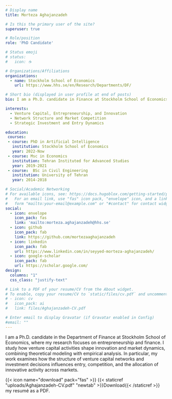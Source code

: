 ```yaml
---
# Display name
title: Morteza Aghajanzadeh

# Is this the primary user of the site?
superuser: true

# Role/position
role: 'PhD Candidate'

# Status emoji
# status:
#   icon: ☕️

# Organizations/Affiliations
organizations:
  - name: Stockholm School of Economics
    url: https://www.hhs.se/en/Research/Departments/DF/

# Short bio (displayed in user profile at end of posts)
bio: I am a Ph.D. candidate in Finance at Stockholm School of Economics, and my research examines how venture capital networks influence innovation, market entry, and competitive dynamics through both theoretical modeling and empirical analysis.

interests:
  - Venture Capital, Entrepreneurship, and Innovation
  - Network Structure and Market Competition
  - Strategic Investment and Entry Dynamics

education:
 courses:
 - course: PhD in Artificial Intelligence
   institution: Stockholm School of Economics
   year: 2022-Now
 - course: Msc in Economics
   institution: Tehran Instituted for Advanced Studies
   year: 2019-2021
 - course:  BSc in Civil Engineering
   institution: University of Tehran
   year: 2014-2018

# Social/Academic Networking
# For available icons, see: https://docs.hugoblox.com/getting-started/page-builder/#icons
#   For an email link, use "fas" icon pack, "envelope" icon, and a link in the
#   form "mailto:your-email@example.com" or "#contact" for contact widget.
social:
  - icon: envelope
    icon_pack: fas
    link: 'mailto:morteza.aghajanzadeh@hhs.se' 
  - icon: github
    icon_pack: fab
    link: https://github.com/mortezaaghajanzadeh
  - icon: linkedin
    icon_pack: fab
    url: https://www.linkedin.com/in/seyyed-morteza-aghajanzadeh/
  - icon: google-scholar
    icon_pack: fab
    url: https://scholar.google.com/
design:
  columns: "1"
  css_class: "justify-text"   

# Link to a PDF of your resume/CV from the About widget.
# To enable, copy your resume/CV to `static/files/cv.pdf` and uncomment the lines below.
# - icon: cv
#   icon_pack: ai
#   link: files/Aghajanzadeh-CV.pdf

# Enter email to display Gravatar (if Gravatar enabled in Config)
#email: ""
---
```


I am a Ph.D. candidate in the Department of Finance at Stockholm School of Economics, where my research focuses on entrepreneurship and finance. I study how venture capital activities shape innovation and market dynamics, combining theoretical modeling with empirical analysis. In particular, my work examines how the structure of venture capital networks and investment decisions influences entry, competition, and the allocation of innovative activity across markets.

{{< icon name="download" pack="fas" >}} {{< staticref "uploads/Aghajanzadeh-CV.pdf" "newtab" >}}Download{{< /staticref >}} my resumé as a PDF.
